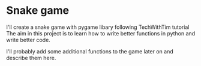 <h1>Snake game</h1>

I'll create a snake game with pygame libary following TechWithTim tutorial<br>
The aim in this project is to learn how to write better functions in python and write better code. 

I'll probably add some additional functions to the game later on and describe them here.
